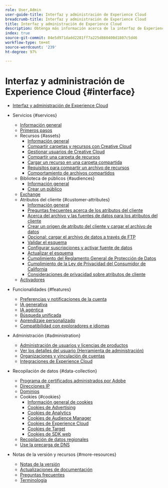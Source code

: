 ```yaml
---
role: User,Admin
user-guide-title: Interfaz y administración de Experience Cloud
breadcrumb-title: Interfaz y administración de Experience Cloud
title: Interfaz y administración de Experience Cloud
description: Obtenga más información acerca de la interfaz de Experience Cloud, las cookies y las preferencias de cuenta. Administre productos y configure el servicio People, incluidos los Atributos del cliente y la biblioteca de públicos. Comparta Experience Cloud Assets.
index: true
source-git-commit: 84e5d971dadd2281ff7a225d860400d1807c5d46
workflow-type: tm+mt
source-wordcount: '239'
ht-degree: 97%

---
```



# Interfaz y administración de Experience Cloud {#interface}

+ [Interfaz y administración de Experience Cloud](experience-cloud.md)

+ Servicios {#services}
   + [Información general](services/overview.md)
   + [Primeros pasos](services/getting-started.md)
   + Recursos {#assets}
      + [Información general](services/assets/experience-cloud-assets.md)
      + [Compartir carpetas y recursos con Creative Cloud](services/assets/creative-cloud.md)
      + [Gestionar usuarios de Creative Cloud](services/assets/manage-cc-users.md)
      + [Compartir una carpeta de recursos](services/assets/share.md)
      + [Cargar un recurso en una carpeta compartida](services/assets/upload.md)
      + [Requisitos para compartir un archivo de recursos](services/assets/file-reqs.md)
      + [Comportamiento de archivos compartidos](services/assets/behavior.md)
   + Biblioteca de públicos {#audiences}
      + [Información general](services/audiences/overview.md)
      + [Crear un público](services/audiences/create.md)
   + [Exchange](services/exchange.md)
   + Atributos del cliente {#customer-attributes}
      + [Información general](services/customer-attributes/attributes.md)
      + [Preguntas frecuentes acerca de los atributos del cliente](services/customer-attributes/faq-crs.md)
      + [Acerca del archivo y las fuentes de datos para los atributos del cliente](services/customer-attributes/crs-data-file.md)
      + [Crear un origen de atributo del cliente y cargar el archivo de datos](services/customer-attributes/t-crs-usecase.md)
      + [Opcional: cargar el archivo de datos a través de FTP](services/customer-attributes/t-upload-attributes-ftp.md)
      + [Validar el esquema](services/customer-attributes/validate-schema.md)
      + [Configurar suscripciones y activar fuente de datos](services/customer-attributes/subscription.md)
      + [Actualizar el esquema](services/customer-attributes/t-update-schema.md)
      + [Cumplimiento del Reglamento General de Protección de Datos](services/customer-attributes/gdpr.md)
      + [Cumplimiento de la Ley de Privacidad del Consumidor de California](services/customer-attributes/ccpa.md)
      + [Consideraciones de privacidad sobre atributos de cliente](services/customer-attributes/privacy-mac.md)
   + [Activadores](services/triggers.md)

+ Funcionalidades {#features}
   + [Preferencias y notificaciones de la cuenta](features/account-preferences.md)
   + [IA generativa](features/generative-ai.md)
   + [IA agéntica](features/agentic-ai.md)
   + [Búsqueda unificada](features/search.md)
   + [Aprendizaje personalizado](features/personalized-learning.md)
   + [Compatibilidad con exploradores e idiomas](browser-language.md)

+ Administración {#administration}
   + [Administración de usuarios y licencias de productos](administration/admin-console.md)
   + [Ver los detalles del usuario (Herramienta de administración)](administration/admin-tool-experience-cloud.md)
   + [Organizaciones y vinculación de cuentas](administration/organizations.md)
   + [Integraciones de Experience Cloud](administration/integrations.md)

+ Recopilación de datos {#data-collection}
   + [Programa de certificados administrados por Adobe](data-collection/adobe-managed-cert.md)
   + [Direcciones IP](data-collection/ip-addresses.md)
   + [Dominios](data-collection/domains.md)
   + Cookies {#cookies}
      + [Información general de cookies](data-collection/cookies/overview.md)
      + [Cookies de Advertising](data-collection/cookies/advertising.md)
      + [Cookies de Analytics](data-collection/cookies/analytics.md)
      + [Cookies de Audience Manager](data-collection/cookies/audience-manager.md)
      + [Cookies de Experience Cloud ](data-collection/cookies/experience-cloud.md)
      + [Cookies de Target](data-collection/cookies/target.md)
      + [Cookies de SDK web](data-collection/cookies/web-sdk.md)
   + [Recopilación de datos regionales](data-collection/rdc.md)
   + [Use la precarga de DNS](data-collection/dns-prefetch.md)

+ Notas de la versión y recursos {#more-resources}
   + [Notas de la versión](more-resources/release-notes.md)
   + [Actualizaciones de documentación](more-resources/doc-updates.md)
   + [Preguntas frecuentes](more-resources/faq.md)
   + [Terminología](more-resources/terms.md)

